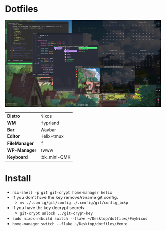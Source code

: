 # Dotfiles

![de](doc/assets/de.png)

|   |   |
|---|---|
| **Distro**      | Nixos        |
| **WM**          | Hyprland     |
| **Bar**         | Waybar       |
| **Editor**      | Helix+tmux   |
| **FileManager** | lf           |
| **WP-Manager**  | swww         |
| **Keyboard**    | tbk_mini-QMK |

# Install
* ```nix-shell -p git git-crypt home-manager helix```
* If you don't have the key remove/rename git config.
  * ```mv ./.config/git/config ./.config/git/config_bckp```
* If you have the key decrypt secrets
  * ```git-crypt unlock ../git-crypt-key```
* ```sudo nixos-rebuild switch --flake ~/Desktop/dotfiles/#myNixos```
* ```home-manager switch --flake ~/Desktop/dotfiles/#emre```
